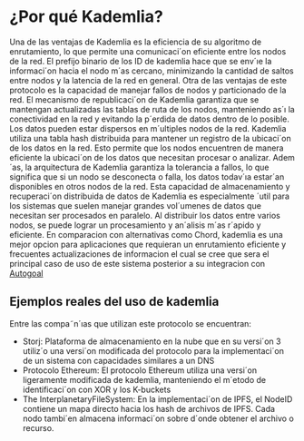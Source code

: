# ¿Por qué Kademlia?
Una de las ventajas de Kademlia es la eficiencia de su algoritmo de enrutamiento, lo que permite una comunicaci´on eficiente entre los nodos de la red. El
prefijo binario de los ID de kademlia hace que se env´ıe la informaci´on hacia el
nodo m´as cercano, minimizando la cantidad de saltos entre nodos y la latencia
de la red en general.
Otra de las ventajas de este protocolo es la capacidad de manejar fallos de
nodos y particionado de la red. El mecanismo de republicaci´on de Kademlia garantiza que se mantengan actualizadas las tablas de ruta de los nodos, manteniendo
as´ı la conectividad en la red y evitando la p´erdida de datos dentro de lo posible.
Los datos pueden estar dispersos en m´ultiples nodos de la red. Kademlia
utiliza una tabla hash distribuida para mantener un registro de la ubicaci´on de
los datos en la red. Esto permite que los nodos encuentren de manera eficiente la
ubicaci´on de los datos que necesitan procesar o analizar. Adem´as, la arquitectura
de Kademlia garantiza la tolerancia a fallos, lo que significa que si un nodo se
desconecta o falla, los datos todav´ıa estar´an disponibles en otros nodos de la
red. Esta capacidad de almacenamiento y recuperaci´on distribuida de datos de
Kademlia es especialmente ´util para los sistemas que suelen manejar grandes
vol´umenes de datos que necesitan ser procesados en paralelo. Al distribuir los
datos entre varios nodos, se puede lograr un procesamiento y an´alisis m´as r´apido
y eficiente. En comparacion con alternativas como Chord, kademlia es una mejor opcion para aplicaciones que requieran un enrutamiento eficiente y frecuentes actualizaciones de informacion el cual se cree que sera el principal caso de uso de este sistema posterior a su integracion con [Autogoal](https://github.com/autogoal/autogoal)

## Ejemplos reales del uso de kademlia

Entre las compa˜n´ıas que utilizan este protocolo se encuentran:
- Storj: Plataforma de almacenamiento en la nube que en su versi´on 3
utiliz´o una versi´on modificada del protocolo para la implementaci´on de un
sistema con capacidades similares a un DNS
- Protocolo Ethereum: El protocolo Ethereum utiliza una versi´on ligeramente modificada de kademlia, manteniendo el m´etodo de identificaci´on con XOR y los K-buckets
- The InterplanetaryFileSystem: En la implementaci´on de IPFS, el NodeID contiene un mapa directo hacia los hash de archivos de IPFS. Cada nodo tambi´en almacena informaci´on sobre d´onde obtener el archivo o
recurso.
